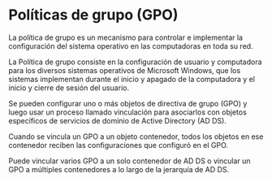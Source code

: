 

# Políticas de grupo (GPO)
La política de grupo es un mecanismo para controlar e implementar la configuración del sistema operativo en las computadoras en toda su red. 

La Política de grupo consiste en la configuración de usuario y computadora para los diversos sistemas operativos de Microsoft Windows, que los sistemas implementan durante el inicio y apagado de la computadora y el inicio y cierre de sesión del usuario. 

Se pueden configurar uno o más objetos de directiva de grupo (GPO) y luego usar un proceso llamado vinculación para asociarlos con objetos específicos de servicios de dominio de Active Directory (AD DS). 

Cuando se vincula un GPO a un objeto contenedor, todos los objetos en ese contenedor reciben las configuraciones que configuró en el GPO. 

Puede vincular varios GPO a un solo contenedor de AD DS o vincular un GPO a múltiples contenedores a lo largo de la jerarquía de AD DS.
